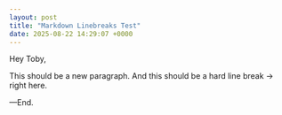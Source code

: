 ```yaml
---
layout: post
title: "Markdown Linebreaks Test"
date: 2025-08-22 14:29:07 +0000
---
```


Hey Toby,

This should be a new paragraph.
And this should be a hard line break ->
right here.

—End.
